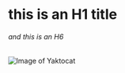 # this is an H1 title
###### and this is an H6
![Image of Yaktocat](https://octodex.github.com/images/yaktocat.png)
